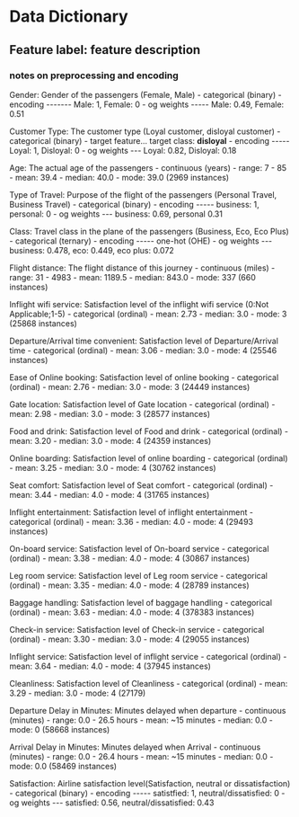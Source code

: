 # Data Dictionary 
## Feature label: feature description
### notes on preprocessing and encoding 

Gender: Gender of the passengers (Female, Male)
    - categorical (binary)
    - encoding ------- Male: 1,    Female: 0 
    - og weights ----- Male: 0.49, Female: 0.51

Customer Type: The customer type (Loyal customer, disloyal customer)
    - categorical (binary)
    - target feature... target class: **disloyal**
    - encoding ----- Loyal: 1,    Disloyal: 0 
    - og weights --- Loyal: 0.82, Disloyal: 0.18

Age: The actual age of the passengers
    - continuous (years)
    - range:  7 - 85  
    - mean:   39.4
    - median: 40.0 
    - mode:   39.0 (2969 instances)

Type of Travel: Purpose of the flight of the passengers (Personal Travel, Business Travel)
    - categorical (binary) 
    - encoding ----- business: 1,    personal: 0
    - og weights --- business: 0.69, personal 0.31

Class: Travel class in the plane of the passengers (Business, Eco, Eco Plus)
    - categorical (ternary)
    - encoding ----- one-hot (OHE)
    - og weights --- business: 0.478, eco: 0.449, eco plus: 0.072

Flight distance: The flight distance of this journey
    - continuous (miles)
    - range: 31 - 4983
    - mean:   1189.5
    - median: 843.0
    - mode:   337 (660 instances)

Inflight wifi service: Satisfaction level of the inflight wifi service (0:Not Applicable;1-5)
    - categorical (ordinal)
    - mean: 2.73
    - median: 3.0
    - mode: 3 (25868 instances)

Departure/Arrival time convenient: Satisfaction level of Departure/Arrival time
    - categorical (ordinal)
    - mean: 3.06
    - median: 3.0
    - mode: 4 (25546 instances)

Ease of Online booking: Satisfaction level of online booking
    - categorical (ordinal)
    - mean: 2.76
    - median: 3.0
    - mode:  3 (24449 instances)

Gate location: Satisfaction level of Gate location
    - categorical (ordinal)
    - mean: 2.98
    - median: 3.0
    - mode: 3 (28577 instances)

Food and drink: Satisfaction level of Food and drink
    - categorical (ordinal)
    - mean: 3.20
    - median: 3.0
    - mode: 4 (24359 instances)

Online boarding: Satisfaction level of online boarding
    - categorical (ordinal)
    - mean: 3.25
    - median: 3.0
    - mode: 4 (30762 instances)
    
Seat comfort: Satisfaction level of Seat comfort
    - categorical (ordinal)
    - mean: 3.44
    - median: 4.0 
    - mode: 4 (31765 instances)

Inflight entertainment: Satisfaction level of inflight entertainment
    - categorical (ordinal)
    - mean: 3.36
    - median: 4.0
    - mode: 4 (29493 instances)

On-board service: Satisfaction level of On-board service
    - categorical (ordinal)
    - mean: 3.38
    - median: 4.0
    - mode: 4 (30867 instances)

Leg room service: Satisfaction level of Leg room service
    - categorical (ordinal)
    - mean: 3.35
    - median: 4.0
    - mode: 4 (28789 instances)

Baggage handling: Satisfaction level of baggage handling
    - categorical (ordinal)
    - mean: 3.63
    - median: 4.0
    - mode: 4 (378383 instances)

Check-in service: Satisfaction level of Check-in service
    - categorical (ordinal)
    - mean: 3.30
    - median: 3.0
    - mode: 4 (29055 instances)

Inflight service: Satisfaction level of inflight service
    - categorical (ordinal)
    - mean: 3.64
    - median: 4.0
    - mode: 4 (37945 instances)

Cleanliness: Satisfaction level of Cleanliness
    - categorical (ordinal)
    - mean: 3.29
    - median: 3.0 
    - mode: 4 (27179)

Departure Delay in Minutes: Minutes delayed when departure
    - continuous (minutes)
    - range: 0.0 - 26.5 hours
    - mean: ~15 minutes
    - median: 0.0 
    - mode: 0 (58668 instances)

Arrival Delay in Minutes: Minutes delayed when Arrival
    - continuous (minutes)
    - range: 0.0 - 26.4 hours
    - mean: ~15 minutes
    - median: 0.0
    - mode: 0.0 (58469 instances)

Satisfaction: Airline satisfaction level(Satisfaction, neutral or dissatisfaction)
    - categorical (binary)
    - encoding ----- satistfied: 1,   neutral/dissatisfied: 0
    - og weights --- satisfied: 0.56, neutral/dissatisfied: 0.43